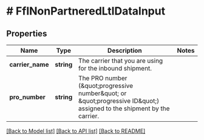 # # FfINonPartneredLtlDataInput

## Properties

Name | Type | Description | Notes
------------ | ------------- | ------------- | -------------
**carrier_name** | **string** | The carrier that you are using for the inbound shipment. |
**pro_number** | **string** | The PRO number (\&quot;progressive number\&quot; or \&quot;progressive ID\&quot;) assigned to the shipment by the carrier. |

[[Back to Model list]](../../README.md#models) [[Back to API list]](../../README.md#endpoints) [[Back to README]](../../README.md)
